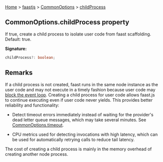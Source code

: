 [Home](./index) &gt; [faastjs](./faastjs.md) &gt; [CommonOptions](./faastjs.commonoptions.md) &gt; [childProcess](./faastjs.commonoptions.childprocess.md)

## CommonOptions.childProcess property

If true, create a child process to isolate user code from faast scaffolding. Default: true.

<b>Signature:</b>

```typescript
childProcess?: boolean;
```

## Remarks

If a child process is not created, faast runs in the same node instance as the user code and may not execute in a timely fashion because user code may [block the event loop](https://nodejs.org/en/docs/guides/dont-block-the-event-loop/)<!-- -->. Creating a child process for user code allows faast.js to continue executing even if user code never yields. This provides better reliability and functionality:

- Detect timeout errors immediately instead of waiting for the provider's dead letter queue messages, which may take several minutes. See [CommonOptions.timeout](./faastjs.commonoptions.timeout.md)<!-- -->.

- CPU metrics used for detecting invocations with high latency, which can be used for automatically retrying calls to reduce tail latency.

The cost of creating a child process is mainly in the memory overhead of creating another node process.

